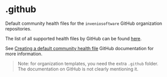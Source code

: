 # .github

Default community health files for the `inveniosoftware` GitHub organization repositories.

The list of all supported health files by GitHub can be found [here](https://docs.github.com/en/github/building-a-strong-community/creating-a-default-community-health-file#supported-file-types).

See [Creating a default community health file](https://docs.github.com/en/github/building-a-strong-community/creating-a-default-community-health-file#supported-file-types) GitHub documentation for more information.

> Note: for organization templates, you need the extra `.github` folder. The documentation on GitHub is not clearly mentioning it.
